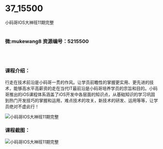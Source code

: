 # 37_15500
小码哥IOS大神班11期完整
<br/></br>
<h3>微:mukewang8 资源编号：5215500</h3>
<br/></br>
<h3>课程介绍：</h3>
<p>行走在技术前沿是小码哥一贯的作风。让学员前瞻性的掌握更实用、更先进的技术，能够高水平高薪资的走在当代IT最前沿是小码哥培养学员的宗旨和目的。小码哥推出的iOS课程体系涵盖了iOS开发中各层面的知识点，从基础知识的学习巩固到热门开发技巧的掌握和运用，难点技术的攻关，新技术的研发、运用等等，让学员绝对不虚此行！</p>
<p><img src="https://www.ko996.com/wp-content/uploads/img/2020/10/2-3-300x201.png" alt="小码哥IOS大神班11期完整"></p>
<div class="info-desc">
<h3>课程截图：</h3>
<p><img src="https://www.ko996.com/wp-content/uploads/img/2020/10/1-3.png" alt="小码哥IOS大神班11期完整"></p>


			
</div>
